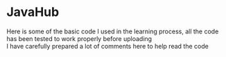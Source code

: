 # JavaHub
Here is some of the basic code I used in the learning process, all the code has been tested to work properly before uploading  
I have carefully prepared a lot of comments here to help read the code
